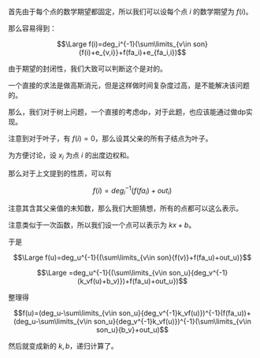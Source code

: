 首先由于每个点的数学期望都固定，所以我们可以设每个点 $i$ 的数学期望为 $f(i)$。

那么容易得到：

$$\Large f(i)=deg_i^{-1}(\sum\limits_{v\in son}{f(i)+e_{v,i}}+f(fa_i)+e_{fa_i,i})$$

由于期望的封闭性，我们大致可以判断这个是对的。

一个直接的求法是做高斯消元，但是这样做时间复杂度过高，是不能解决该问题的。

那么，我们对于树上问题，一个直接的考虑dp，对于此题，也应该能通过做dp实现。

注意到对于叶子，有 $f(i)=0$，那么设其父亲的所有子结点为叶子。

为方便讨论，设 $x_i$  为点 $i$ 的出度边权和。

那么对于上文提到的性质，可以有 

$$f(i)=deg_i^{-1}(f(fa_i)+out_i)$$

注意其含其父亲值的未知数，那么我们大胆猜想，所有的点都可以这么表示。

注意类似于一次函数，所以我们设一个点可以表示为 $kx+b$。

于是

$$\Large f(u)=deg_u^{-1}{(\sum\limits_{v\in son}{f(v)}+f(fa_u)+out_u)}$$

$$\Large =deg_u^{-1}{(\sum\limits_{v\in son_u}{deg_v^{-1}(k_vf(u)+b_v)})+f(fa_u)+out_u})$$

整理得

$$f(u)=(deg_u-\sum\limits_{v\in son_u}{deg_v^{-1}k_vf(u)})^{-1}(f(fa_u))+(deg_u-\sum\limits_{v\in son_u}{deg_v^{-1}k_vf(u)})^{-1}(\sum\limits_{v\in son_u}{b_v}+out_u)$$


然后就变成新的 $k,b$，递归计算了。 